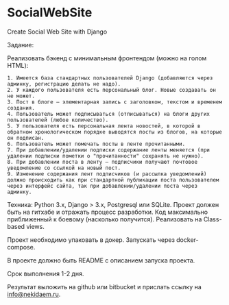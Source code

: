 # SocialWebSite
Create Social Web Site with Django

Задание:

Реализовать бэкенд с минимальным фронтендом (можно на голом HTML):

    1. Имеется база стандартных пользователей Django (добавляются через админку, регистрацию делать не надо).
    2. У каждого пользователя есть персональный блог. Новые создавать он не может.
    3. Пост в блоге — элементарная запись с заголовком, текстом и временем создания.
    4. Пользователь может подписываться (отписываться) на блоги других пользователей (любое количество).
    5. У пользователя есть персональная лента новостей, в которой в обратном хронологическом порядке выводятся посты из блогов, на которые он подписан.
    6. Пользователь может помечать посты в ленте прочитанными.
    7. При добавлении/удалении подписки содержание ленты меняется (при удалении подписки пометки о "прочитанности" сохранять не нужно).
    8. При добавлении поста в ленту — подписчики получают почтовое уведомление со ссылкой на новый пост.
    9. Изменение содержания лент подписчиков (и рассылка уведомлений) должно происходить как при стандартной публикации поста пользователем через интерфейс сайта, так при добавлении/удалении поста через админку.

Техника:
Python 3.x, Django > 3.х, Postgresql или SQLite. 
Проект должен быть на гитхабе и отражать процесс разработки.
Код максимально приближенный к боевому (насколько получится).
Реализовать на Class-based views.

Проект необходимо упаковать в докер. Запускать через docker-compose.

В проекте должно быть README с описанием запуска проекта.

Срок выполнения 1-2 дня.

Результат выложить на github или bitbucket и прислать ссылку на info@nekidaem.ru.
